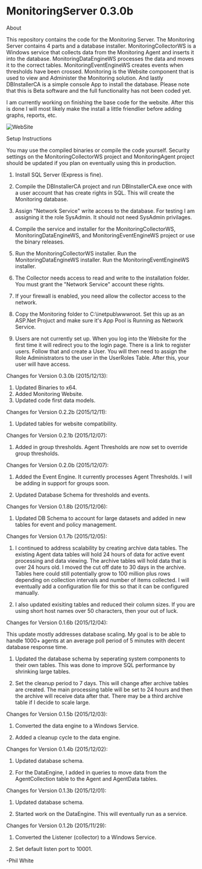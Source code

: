 # MonitoringServer 0.3.0b

About

This repository contains the code for the Monitoring Server.  The Monitoring Server contains 4 parts and a database installer.  MonitoringCollectorWS is a Windows service that collects data from the Monitoring Agent and inserts it into the database.  MonitoringDataEngineWS processes the data and moves it to the correct tables.  MonitoringEventEngineWS creates events when thresholds have been crossed.  Monitoring is the Website component that is used to view and Administer the Monitoring solution.  And lastly DBInstallerCA is a simple console App to install the database.  Please note that this is Beta software and the full functionality has not been coded yet.  

I am currently working on finishing the base code for the website.  After this is done I will most likely make the install a little friendlier before adding graphs, reports, etc.  

![WebSite](https://raw.githubusercontent.com/philipcwhite/MonitoringServer/master/WebSite.png)

Setup Instructions

You may use the compiled binaries or compile the code yourself.  Security settings on the MonitoringCollectorWS project and MonitoringAgent project should be updated if you plan on eventually using this in production.

1. Install SQL Server (Express is fine).  

2. Compile the DBInstallerCA project and run DBInstallerCA.exe once with a user account that has create rights in SQL.  This will create the Monitoring database.

3. Assign "Network Service" write access to the database.  For testing I am assigning it the role SysAdmin.  It should not need SysAdmin privilages.  

4. Compile the service and installer for the MonitoringCollectorWS, MonitoringDataEngineWS, and MonitoringEventEngineWS project or use the binary releases.

5. Run the MonitoringCollectorWS installer.  Run the MonitoringDataEngineWS installer.  Run the MonitoringEventEngineWS installer.

6. The Collector needs access to read and write to the installation folder.  You must grant the "Network Service" account these rights.  

7. If your firewall is enabled, you need allow the collector access to the network.

8. Copy the Monitoring folder to C:\inetpub\wwwroot.  Set this up as an ASP.Net Projuct and make sure it's App Pool is Running as Network Service.

9.  Users are not currently set up.  When you log into the Website for the first time it will redirect you to the login page.  There is a link to register users.  Follow that and create a User.  You will then need to assign the Role Administrators to the user in the UserRoles Table.  After this, your user will have access.
 

Changes for Version 0.3.0b (2015/12/13):

1.  Updated Binaries to x64.  
2.  Added Monitoring Website.
3.  Updated code first data models.

Changes for Version 0.2.2b (2015/12/11):

1. Updated tables for website compatibility.   

Changes for Version 0.2.1b (2015/12/07):

1. Added in group thresholds.  Agent Thresholds are now set to override group thresholds.  

Changes for Version 0.2.0b (2015/12/07):

1.  Added the Event Engine.  It currently processes Agent Thresholds.  I will be adding in support for groups soon.

2.  Updated Database Schema for thresholds and events.

Changes for Version 0.1.8b (2015/12/06):

1. Updated DB Schema to account for large datasets and added in new tables for event and policy management.

Changes for Version 0.1.7b (2015/12/05):

1.  I continued to address scalability by creating archive data tables.  The existing Agent data tables will hold 24 hours of data for active event processing and data viewing.  The archive tables will hold data that is over 24 hours old.  I moved the cut off date to 30 days in the archive.  Tables here could still potentially grow to 100 million plus rows depending on collection intervals and number of items collected.  I will eventually add a configuration file for this so that it can be configured manually.

2.  I also updated exisiting tables and reduced their column sizes.  If you are using short host names over 50 characters, then your out of luck. 

Changes for Version 0.1.6b (2015/12/04):

This update mostly addresses database scaling.  My goal is to be able to handle 1000+ agents at an average poll period of 5 minutes with decent database response time.

1.  Updated the database schema by seperating system components to their own tables.  This was done to improve SQL performance by shrinking large tables.

2.  Set the cleanup period to 7 days.  This will change after archive tables are created.  The main processing table will be set to 24 hours and then the archive will receive data after that.  There may be a third archive table if I decide to scale large.  

Changes for Version 0.1.5b (2015/12/03):

1.  Converted the data engine to a Windows Service.

2.  Added a cleanup cycle to the data engine.  

Changes for Version 0.1.4b (2015/12/02):

1.  Updated database schema.

2.  For the DataEngine, I added in queries to move data from the AgentCollection table to the Agent and AgentData tables.

Changes for Version 0.1.3b (2015/12/01):

1. Updated database schema. 

2. Started work on the DataEngine.  This will eventually run as a service.  

Changes for Version 0.1.2b (2015/11/29):

1. Converted the Listener (collector) to a Windows Service.

2. Set default listen port to 10001.


-Phil White